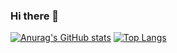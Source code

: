 ### Hi there 👋
[![Anurag's GitHub stats](https://github-readme-stats.vercel.app/api?username=SergioRenhe)](https://github.com/anuraghazra/github-readme-stats)
[![Top Langs](https://github-readme-stats.vercel.app/api/top-langs/?username=SergioRenhe&show_icons=true&theme=radical&langs_count=10)](https://github.com/anuraghazra/github-readme-stats)

<!--
**SergioRenhe/SergioRenhe** is a ✨ _special_ ✨ repository because its `README.md` (this file) appears on your GitHub profile.

Here are some ideas to get you started:

- 🔭 I’m currently working on ...
- 🌱 I’m currently learning ...
- 👯 I’m looking to collaborate on ...
- 🤔 I’m looking for help with ...
- 💬 Ask me about ...
- 📫 How to reach me: ...
- 😄 Pronouns: ...
- ⚡ Fun fact: ...
-->
